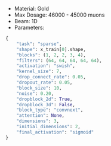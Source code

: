- Material: Gold
- Max Dosage: 46000 - 45000 muons
- Beam: 1D
- Parameters:
```python
{
    "task": "sparse",
    "shape": x_train[0].shape,
    "blocks": (1, 2, 2, 3, 4),
    "filters": (64, 64, 64, 64, 64),
    "activation": "swish",
    "kernel_size": 7,
    "drop_connect_rate": 0.05,
    "dropout_rate": 0.05,
    "block_size": 10,
    "noise": 0.20,
    "dropblock_2d": True,
    "dropblock_3d": False,
    "block_type": "convnext",
    "attention": None,
    "dimensions": 3,
    "initial_dimensions": 2,
    "final_activation": "sigmoid"
}
```